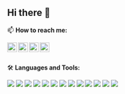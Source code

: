 ## Hi there 👋


<!--
**amrann/amrann** is a ✨ _special_ ✨ repository because its `README.md` (this file) appears on your GitHub profile.

Here are some ideas to get you started:

- 🔭 I’m currently working on ...
- 🌱 I’m currently learning ...
- 👯 I’m looking to collaborate on ...
- 🤔 I’m looking for help with ...
- 💬 Ask me about ...
- 📫 How to reach me: ...
- 😄 Pronouns: ...
- ⚡ Fun fact: ...
-->

📫 **How to reach me:**

[<img align="left" alt="amr.bin.an@gmail.com" width="22px" src="http://simpleicons.org/icons/gmail.svg" />][Email]
[<img align="left" alt="linkedin.com/in/amran-944b64a5" width="22px" src="https://cdn.jsdelivr.net/npm/simple-icons@v3/icons/linkedin.svg" />][Linked]
[<img align="left" alt="twitter.com/mraann_" width="22px" src="https://cdn.jsdelivr.net/npm/simple-icons@v3/icons/twitter.svg" />][Twitter]
[<img align="left" alt="instagram.com/amran.maruusy/" width="22px" src="https://cdn.jsdelivr.net/npm/simple-icons@3.13.0/icons/instagram.svg" />][Instagram]

<br />
<br />

🛠️ **Languages and Tools:**

![](https://img.shields.io/badge/-Python-3776AB?style=flat&logo=python&logoColor=white&color=3776AB)
![](https://img.shields.io/badge/-PHP-777BB4?style=flat&logo=php&logoColor=white&color=777BB4)
![](https://img.shields.io/badge/-NumPy-013243?style=flat&logo=numpy&logoColor=white&color=013243)
![](https://img.shields.io/badge/-Pandas-150458?style=flat&logo=pandas&logoColor=white&color=150458)
![](https://img.shields.io/badge/-ScikitLearn-F7931E?style=flat&logo=scikit-learn&logoColor=white&color=F7931E)
![](https://img.shields.io/badge/-TensorFlow-FF6F00?style=flat&logo=TensorFlow&logoColor=white&color=FF6F00)
![](https://img.shields.io/badge/-Keras-D00000?style=flat&logo=Keras&logoColor=white&color=D00000)
![](https://img.shields.io/badge/-VSCode-0078d7?style=flat&logo=visual-studio-code&logoColor=white&color=0078d7)
![](https://img.shields.io/badge/-Jupyter-F37626?style=flat&logo=jupyter&logoColor=white&color=F37626)
![](https://img.shields.io/badge/-Colab-F4B400?style=flat&logo=google-colab&logoColor=white&color=F4B400)
![](https://img.shields.io/badge/-Git-F05032?style=flat&logo=Git&logoColor=white&color=F05032)
![](https://img.shields.io/badge/-Docker-2496ED?style=flat&logo=docker&logoColor=white&color=2496ED)
![](https://img.shields.io/badge/-Kaggle-20BEFF?style=flat&logo=kaggle&logoColor=white&color=20BEFF)


[Email]: mailto:amr.bin.an@gmail.com
[Linked]: https://linkedin.com/in/amran-944b64a5
[Twitter]: https://twitter.com/richardcsuwandi
[Instagram]: https://instagram.com/amran.maruusy
